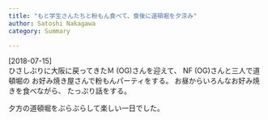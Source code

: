 ```yaml
---
title: "もと学生さんたちと粉もん食べて、食後に道頓堀を夕涼み"
author: Satoshi Nakagawa
category: Summary

---
```


[2018-07-15]  
 ひさしぶりに大阪に戻ってきたＭ (OG)さんを迎えて、
NF (OG)さんと三人で道頓堀の
お好み焼き屋さんで粉もんパーティをする。
お昼からいろんなお好み焼きを食べながら、
たっぷり話をする。

 夕方の道頓堀をぶらぶらして楽しい一日でした。

